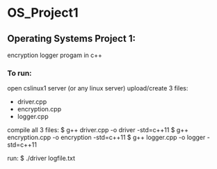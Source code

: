 # OS_Project1

## Operating Systems Project 1:
encryption logger progam in c++

### To run:

open cslinux1 server (or any linux server)
upload/create 3 files:
- driver.cpp
- encryption.cpp
- logger.cpp

compile all 3 files:
$ g++ driver.cpp -o driver -std=c++11
$ g++ encryption.cpp -o encryption -std=c++11
$ g++ logger.cpp -o logger -std=c++11

run:
$ ./driver logfile.txt

